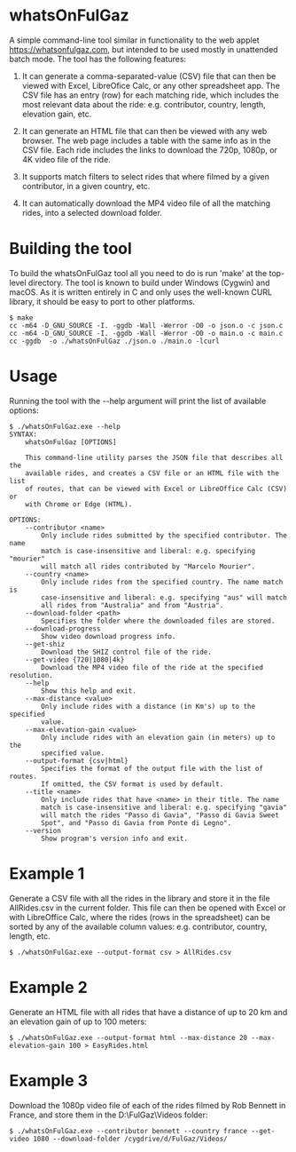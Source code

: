 # whatsOnFulGaz
A simple command-line tool similar in functionality to the web applet https://whatsonfulgaz.com, but intended to be used mostly in unattended batch mode. The tool has the following features:

1. It can generate a comma-separated-value (CSV) file that can then be viewed with Excel, LibreOfice Calc, or any other spreadsheet app.  The CSV file has an entry (row) for each matching ride, which includes the most relevant data about the ride: e.g. contributor, country, length, elevation gain, etc.

2. It can generate an HTML file that can then be viewed with any web browser.  The web page includes a table with the same info as in the CSV file.  Each ride includes the links to download the 720p, 1080p, or 4K video file of the ride.

3. It supports match filters to select rides that where filmed by a given contributor, in a given country, etc.

4. It can automatically download the MP4 video file of all the matching rides, into a selected download folder.

# Building the tool

To build the whatsOnFulGaz tool all you need to do is run 'make' at the top-level directory. The tool is known to build under Windows (Cygwin) and macOS. As it is written entirely in C and only uses the well-known CURL library, it should be easy to port to other platforms.

```
$ make
cc -m64 -D_GNU_SOURCE -I. -ggdb -Wall -Werror -O0 -o json.o -c json.c
cc -m64 -D_GNU_SOURCE -I. -ggdb -Wall -Werror -O0 -o main.o -c main.c
cc -ggdb  -o ./whatsOnFulGaz ./json.o ./main.o -lcurl
```

# Usage

Running the tool with the --help argument will print the list of available options:

```
$ ./whatsOnFulGaz.exe --help
SYNTAX:
    whatsOnFulGaz [OPTIONS]

    This command-line utility parses the JSON file that describes all the
    available rides, and creates a CSV file or an HTML file with the list
    of routes, that can be viewed with Excel or LibreOffice Calc (CSV) or
    with Chrome or Edge (HTML).

OPTIONS:
    --contributor <name>
        Only include rides submitted by the specified contributor. The name
        match is case-insensitive and liberal: e.g. specifying "mourier"
        will match all rides contributed by "Marcelo Mourier".
    --country <name>
        Only include rides from the specified country. The name match is
        case-insensitive and liberal: e.g. specifying "aus" will match
        all rides from "Australia" and from "Austria".
    --download-folder <path>
        Specifies the folder where the downloaded files are stored.
    --download-progress
        Show video download progress info.
    --get-shiz
        Download the SHIZ control file of the ride.
    --get-video {720|1080|4k}
        Download the MP4 video file of the ride at the specified resolution.
    --help
        Show this help and exit.
    --max-distance <value>
        Only include rides with a distance (in Km's) up to the specified
        value.
    --max-elevation-gain <value>
        Only include rides with an elevation gain (in meters) up to the
        specified value.
    --output-format {csv|html}
        Specifies the format of the output file with the list of routes.
        If omitted, the CSV format is used by default.
    --title <name>
        Only include rides that have <name> in their title. The name
        match is case-insensitive and liberal: e.g. specifying "gavia"
        will match the rides "Passo di Gavia", "Passo di Gavia Sweet
        Spot", and "Passo di Gavia from Ponte di Legno".
    --version
        Show program's version info and exit.
```

# Example 1

Generate a CSV file with all the rides in the library and store it in the file AllRides.csv in the current folder.  This file can then be opened with Excel or with LibreOffice Calc, where the rides (rows in the spreadsheet) can be sorted by any of the available column values: e.g. contributor, country, length, etc.

```
$ ./whatsOnFulGaz.exe --output-format csv > AllRides.csv
```

# Example 2

Generate an HTML file with all rides that have a distance of up to 20 km and an elevation gain of up to 100 meters:

```
$ ./whatsOnFulGaz.exe --output-format html --max-distance 20 --max-elevation-gain 100 > EasyRides.html
```

# Example 3

Download the 1080p video file of each of the rides filmed by Rob Bennett in France, and store them in the D:\FulGaz\Videos folder:

```
$ ./whatsOnFulGaz.exe --contributor bennett --country france --get-video 1080 --download-folder /cygdrive/d/FulGaz/Videos/
```


